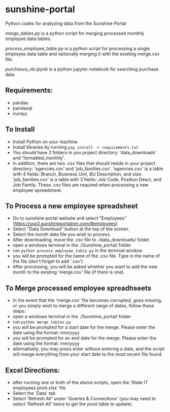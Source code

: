 # sunshine-portal

Python codes for analyzing data from the Sunshine Portal

*merge_tables.py* is a python script for merging processed monthly employee data tables.

*process_employee_table.py* is a python script for processing a single employee data table and optionally merging it with the existing merge.csv file.

*purchases_nb.ipynb* is a python jupyter notebook for searching purchase data

## Requirements:
* pandas
* pandasql
* numpy

## To Install
* Install Python on your machine.
* Install libraries by running `pip install -r requirements.txt`
* You should have 2 folders in you project directory: 'data_downloads' and 'formatted_monthly'.
* In addition, there are two .csv files that should reside in your project directory: 'agencies.csv' and 'job_families.csv'. 'agencies.csv' is a table with 4 fields: Branch, Business Unit, BU Description, and size. 'job_families.csv' is a table with 3 fields: Job Code, Position Descr, and Job Family. These .csv files are required when processing a new employee spreadsheet.

## To Process a new employee spreadsheet
* Go to sunshine portal website and select "Employees" (https://ssp3.sunshineportalnm.com/#employees)
* Select "Data Download" button at the top of the screen.
* Select the month data file you wish to process.
* After downloading, move the .csv file to ./data_downloads/ folder
* open a windows terminal in the ./Sunshine_portal/ folder
* run `python process_employee_table.py` in the terminal window
* you will be prompted for the name of the .csv file.  Type in the name of the file (don't forget to add '.csv')
* After processing, you will be asked whether you want to add the new month to the existing 'merge.csv' file (if there is one).

## To Merge processed employee spreadhseets
* In the event that the 'merge.csv' file becomes corrupted, goes missing, or you simply wish to merge a different range of dates, follow these steps:
* open a windows terminal in the ./Sunshine_portal/ folder
* run `python merge_tables.py`
* you will be prompted for a start date for the merge. Please enter the date using the format: mm/yyyy
* you will be prompted for an end date for the merge.  Please enter the date using the format: mm/yyyy
* alternatively, you may press enter without entering a date, and the script will merge everything from your start date to the most recent file found.

## Excel Directions:
* after running one or both of the above scripts, open the 'State IT employees pivot.xlsx' file
* Select the 'Data' tab
* Select 'Refresh All' under 'Queries & Connections' (you may need to select 'Refresh All' twice to get the pivot table to update).




